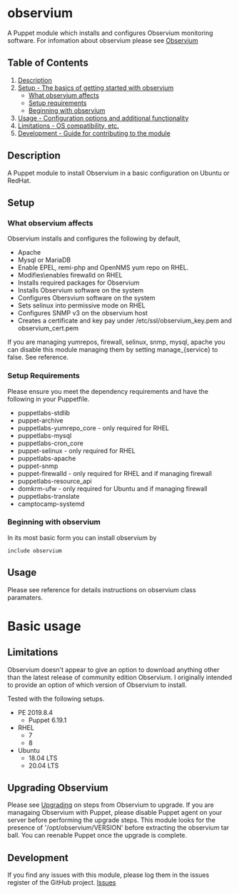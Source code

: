 # observium

A Puppet module which installs and configures Observium monitoring software. For infomation about observium please see [Observium][1]


## Table of Contents

1. [Description](#description)
1. [Setup - The basics of getting started with observium](#setup)
    * [What observium affects](#what-observium-affects)
    * [Setup requirements](#setup-requirements)
    * [Beginning with observium](#beginning-with-observium)
1. [Usage - Configuration options and additional functionality](#usage)
1. [Limitations - OS compatibility, etc.](#limitations)
1. [Development - Guide for contributing to the module](#development)

## Description

A Puppet module to install Observium in a basic configuration on Ubuntu or RedHat. 

## Setup

### What observium affects

Observium installs and configures the following by default, 

- Apache
- Mysql or MariaDB
- Enable EPEL, remi-php and OpenNMS yum repo on RHEL. 
- Modifies\enables firewalld on RHEL
- Installs required packages for Observium
- Installs Observium software on the system
- Configures Obersvium software on the system
- Sets selinux into permissive mode on RHEL
- Configures SNMP v3 on the observium host
- Creates a certificate and key pay under /etc/ssl/observium_key.pem and observium_cert.pem

If you are managing yumrepos, firewall, selinux, snmp, mysql, apache you can disable this module managing them by setting manage_{service} to false. See reference.

### Setup Requirements

Please ensure you meet the dependency requirements and have the following in your Puppetfile.

- puppetlabs-stdlib
- puppet-archive
- puppetlabs-yumrepo_core - only required for RHEL
- puppetlabs-mysql
- puppetlabs-cron_core
- puppet-selinux - only required for RHEL
- puppetlabs-apache
- puppet-snmp
- puppet-firewalld - only required for RHEL and if managing firewall
- puppetlabs-resource_api
- domkrm-ufw - only required for Ubuntu and if managing firewall
- puppetlabs-translate
- camptocamp-systemd


### Beginning with observium

In its most basic form you can install observium by
```
include observium
```

## Usage

Please see reference for details instructions on observium class paramaters. 

# Basic usage



## Limitations

Observium doesn't appear to give an option to download anything other than the latest release of community edition Observium. 
I originally intended to provide an option of which version of Observium to install. 

Tested with the following setups.

- PE 2019.8.4
    - Puppet 6.19.1
- RHEL
    - 7
    - 8
- Ubuntu
    - 18.04 LTS
    - 20.04 LTS

## Upgrading Observium 
Please see [Upgrading][2] on steps from Observium to upgrade. If you are managaing Observium with Puppet, 
please disable Puppet agent on your server before performing the upgrade steps. This module looks for the 
presence of '/opt/observium/VERSION' before extracting the observium tar ball. You can reenable Puppet 
once the upgrade is complete. 


## Development

If you find any issues with this module, please log them in the issues register of the GitHub project. [Issues][3]

[1]: https://www.observium.org/
[2]: https://docs.observium.org/updating/#community-edition
[3]: https://github.com/benjamin-robertson/observium/issues

